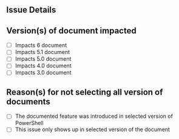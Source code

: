 <!--
If this doc issue is for content OUTSIDE of /reference folder (such as DSC, WMF etc.), there is no need to fill this template. Please delete the template before submitting the PR.

If this doc issue is for content UNDER /reference folder, please fill out this template:
-->
Issue Details
-----------------

Version(s) of document impacted
------------------------------
- [ ] Impacts 6 document
- [ ] Impacts 5.1 document
- [ ] Impacts 5.0 document
- [ ] Impacts 4.0 document
- [ ] Impacts 3.0 document

<!--
If you are selecting only a subset of document version(s), please help us understand why you selected a subset
If the PR is fixing all the document version(s), please delete the list/options below
-->
Reason(s) for not selecting all version of documents
----------------------------------------------------
- [ ] The documented feature was introduced in selected version of PowerShell
- [ ] This issue only shows up in selected version of the document
